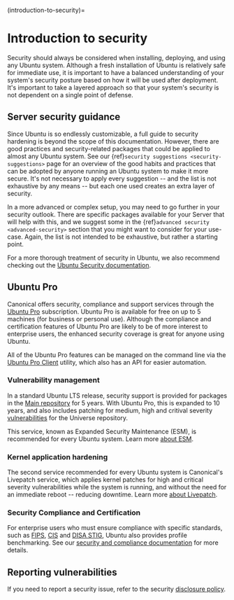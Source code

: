 (introduction-to-security)=
# Introduction to security

Security should always be considered when installing, deploying, and using any
Ubuntu system. Although a fresh installation of Ubuntu is relatively safe for
immediate use, it is important to have a balanced understanding of your
system's security posture based on how it will be used after deployment. It's
important to take a layered approach so that your system's security is not
dependent on a single point of defense.

## Server security guidance

Since Ubuntu is so endlessly customizable, a full guide to security hardening
is beyond the scope of this documentation.
However, there are good practices and security-related packages that could be
applied to almost any Ubuntu system. See our
{ref}`security suggestions <security-suggestions>` page for an overview of the
good habits and practices that can be adopted by anyone running an Ubuntu
system to make it more secure. It's not necessary to apply every suggestion --
and the list is not exhaustive by any means -- but each one used creates an
extra layer of security.

In a more advanced or complex setup, you may need to go further in your
security outlook. There are specific packages available for your Server
that will help with this, and we suggest some in the
{ref}`advanced security <advanced-security>` section that you might want to
consider for your use-case. Again, the list is not intended to be exhaustive,
but rather a starting point.

For a more thorough treatment of security in Ubuntu, we also recommend checking
out the [Ubuntu Security documentation](https://ubuntu.com/security).

## Ubuntu Pro

Canonical offers security, compliance and support services through the
[Ubuntu Pro](https://ubuntu.com/pro) subscription. Ubuntu Pro is available
for free on up to 5 machines (for business or personal use). Although the
compliance and certification features of Ubuntu Pro are likely to be of more
interest to enterprise users, the enhanced security coverage is great for
anyone using Ubuntu.

All of the Ubuntu Pro features can be managed on the command line via the
[Ubuntu Pro Client](https://canonical-ubuntu-pro-client.readthedocs-hosted.com/en/latest/)
utility, which also has an API for easier automation.

### Vulnerability management

In a standard Ubuntu LTS release, security support is provided for packages in
the [Main repository](https://canonical-ubuntu-packaging-guide.readthedocs-hosted.com/en/latest/explanation/archive/#components)
for 5 years. With Ubuntu Pro, this is expanded to 10 years, and also includes
patching for medium, high and critival severity
[vulnerabilities](https://ubuntu.com/security/cves/about) for the Universe
repository.

This service, known as Expanded Security Maintenance (ESM), is recommended for
every Ubuntu system. Learn more [about ESM](https://ubuntu.com/security/esm).

### Kernel application hardening

The second service recommended for every Ubuntu system is Canonical's Livepatch
service, which applies kernel patches for high and critical severity
vulnerabilities while the system is running, and without the need for an
immediate reboot -- reducing downtime. Learn more
[about Livepatch](https://ubuntu.com/security/livepatch).

### Security Compliance and Certification

For enterprise users who must ensure compliance with specific standards, such as
[FIPS](https://ubuntu.com/security/certifications/docs/fips),
[CIS](https://ubuntu.com/security/certifications/docs/usg) and
[DISA STIG](https://ubuntu.com/security/certifications/docs/disa-stig), Ubuntu
also provides profile benchmarking. See our
[security and compliance documentation](https://ubuntu.com/security/certifications/docs)
for more details.
 
## Reporting vulnerabilities

If you need to report a security issue, refer to the security
[disclosure policy](https://ubuntu.com/security/disclosure-policy).

